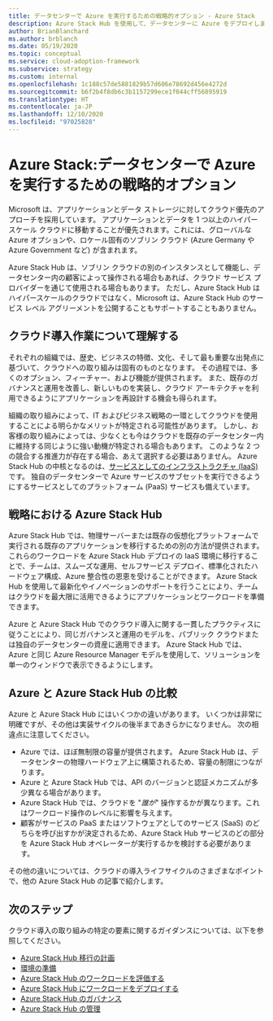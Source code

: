 ```yaml
---
title: データセンターで Azure を実行するための戦略的オプション - Azure Stack
description: Azure Stack Hub を使用して、データセンターに Azure をデプロイします。
author: BrianBlanchard
ms.author: brblanch
ms.date: 05/19/2020
ms.topic: conceptual
ms.service: cloud-adoption-framework
ms.subservice: strategy
ms.custom: internal
ms.openlocfilehash: 1c188c57de5881829b57d606e78692d456e4272d
ms.sourcegitcommit: b6f2b4f8db6c3b1157299ece1f044cff56895919
ms.translationtype: HT
ms.contentlocale: ja-JP
ms.lasthandoff: 12/10/2020
ms.locfileid: "97025828"
---
```

# <a name="azure-stack-a-strategic-option-for-running-azure-in-your-datacenter"></a>Azure Stack:データセンターで Azure を実行するための戦略的オプション

Microsoft は、アプリケーションとデータ ストレージに対してクラウド優先のアプローチを採用しています。 アプリケーションとデータを 1 つ以上のハイパースケール クラウドに移動することが優先されます。これには、グローバルな Azure オプションや、ロケール固有のソブリン クラウド (Azure Germany や Azure Government など) が含まれます。

Azure Stack Hub は、ソブリン クラウドの別のインスタンスとして機能し、データセンター内の顧客によって操作される場合もあれば、クラウド サービス プロバイダーを通じて使用される場合もあります。 ただし、Azure Stack Hub はハイパースケールのクラウドではなく、Microsoft は、Azure Stack Hub のサービス レベル アグリーメントを公開することもサポートすることもありません。

## <a name="understand-your-cloud-journey"></a>クラウド導入作業について理解する

それぞれの組織では、歴史、ビジネスの特徴、文化、そして最も重要な出発点に基づいて、クラウドへの取り組みは固有のものとなります。 その過程では、多くのオプション、フィーチャー、および機能が提供されます。 また、既存のガバナンスと運用を改善し、新しいものを実装し、クラウド アーキテクチャを利用できるようにアプリケーションを再設計する機会も得られます。

組織の取り組みによって、IT およびビジネス戦略の一環としてクラウドを使用することによる明らかなメリットが特定される可能性があります。 しかし、お客様の取り組みによっては、少なくとも今はクラウドを既存のデータセンター内に維持する同じように強い動機が特定される場合もあります。 このような 2 つの競合する推進力が存在する場合、あえて選択する必要はありません。 Azure Stack Hub の中核となるのは、[サービスとしてのインフラストラクチャ (IaaS)](https://azure.microsoft.com/blog/azure-stack-iaas-part-one) です。 独自のデータセンターで Azure サービスのサブセットを実行できるようにするサービスとしてのプラットフォーム (PaaS) サービスも備えています。

## <a name="azure-stack-hub-in-your-strategy"></a>戦略における Azure Stack Hub

Azure Stack Hub では、物理サーバーまたは既存の仮想化プラットフォームで実行される既存のアプリケーションを移行するための別の方法が提供されます。 これらのワークロードを Azure Stack Hub デプロイの IaaS 環境に移行することで、チームは、スムーズな運用、セルフサービス デプロイ、標準化されたハードウェア構成、Azure 整合性の恩恵を受けることができます。 Azure Stack Hub を使用して最新化やイノベーションのサポートを行うことにより、チームはクラウドを最大限に活用できるようにアプリケーションとワークロードを準備できます。

Azure と Azure Stack Hub でのクラウド導入に関する一貫したプラクティスに従うことにより、同じガバナンスと運用のモデルを、パブリック クラウドまたは独自のデータセンターの資産に適用できます。 Azure Stack Hub では、Azure と同じ Azure Resource Manager モデルを使用して、ソリューションを単一のウィンドウで表示できるようにします。

## <a name="compare-azure-with-azure-stack-hub"></a>Azure と Azure Stack Hub の比較

Azure と Azure Stack Hub にはいくつかの違いがあります。 いくつかは非常に明確ですが、その他は実装サイクルの後半まであきらかになりません。 次の相違点に注意してください。

- Azure では、ほぼ無制限の容量が提供されます。 Azure Stack Hub は、データセンターの物理ハードウェア上に構築されるため、容量の制限につながります。
- Azure と Azure Stack Hub では、API のバージョンと認証メカニズムが多少異なる場合があります。
- Azure Stack Hub では、クラウドを "_誰が_" 操作するかが異なります。これはワークロード操作のレベルに影響を与えます。
- 顧客がサービスの PaaS またはソフトウェアとしてのサービス (SaaS) のどちらを呼び出すかが決定されるため、Azure Stack Hub サービスのどの部分を Azure Stack Hub オペレーターが実行するかを検討する必要があります。

その他の違いについては、クラウドの導入ライフサイクルのさまざまなポイントで、他の Azure Stack Hub の記事で紹介します。

## <a name="next-steps"></a>次のステップ

クラウド導入の取り組みの特定の要素に関するガイダンスについては、以下を参照してください。

- [Azure Stack Hub 移行の計画](./plan.md)
- [環境の準備](./ready.md)
- [Azure Stack Hub のワークロードを評価する](./migrate-assess.md)
- [Azure Stack Hub にワークロードをデプロイする](./migrate-deploy.md)
- [Azure Stack Hub のガバナンス](./govern.md)
- [Azure Stack Hub の管理](./manage.md)
